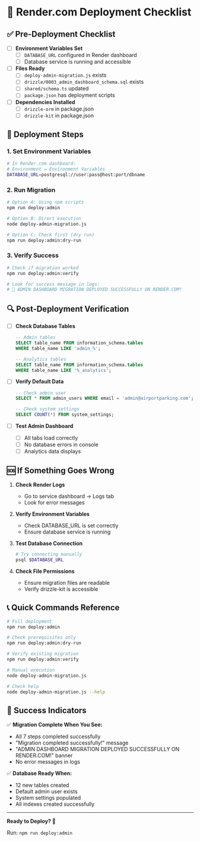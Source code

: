 # 🚀 Render.com Deployment Checklist

## ✅ Pre-Deployment Checklist

- [ ] **Environment Variables Set**
  - [ ] `DATABASE_URL` configured in Render dashboard
  - [ ] Database service is running and accessible

- [ ] **Files Ready**
  - [ ] `deploy-admin-migration.js` exists
  - [ ] `drizzle/0003_admin_dashboard_schema.sql` exists
  - [ ] `shared/schema.ts` updated
  - [ ] `package.json` has deployment scripts

- [ ] **Dependencies Installed**
  - [ ] `drizzle-orm` in package.json
  - [ ] `drizzle-kit` in package.json

## 🚀 Deployment Steps

### 1. **Set Environment Variables**
```bash
# In Render.com dashboard:
# Environment → Environment Variables
DATABASE_URL=postgresql://user:pass@host:port/dbname
```

### 2. **Run Migration**
```bash
# Option A: Using npm scripts
npm run deploy:admin

# Option B: Direct execution
node deploy-admin-migration.js

# Option C: Check first (dry run)
npm run deploy:admin:dry-run
```

### 3. **Verify Success**
```bash
# Check if migration worked
npm run deploy:admin:verify

# Look for success message in logs:
# 🎉 ADMIN DASHBOARD MIGRATION DEPLOYED SUCCESSFULLY ON RENDER.COM!
```

## 🔍 Post-Deployment Verification

- [ ] **Check Database Tables**
  ```sql
  -- Admin tables
  SELECT table_name FROM information_schema.tables 
  WHERE table_name LIKE 'admin_%';
  
  -- Analytics tables  
  SELECT table_name FROM information_schema.tables 
  WHERE table_name LIKE '%_analytics';
  ```

- [ ] **Verify Default Data**
  ```sql
  -- Check admin user
  SELECT * FROM admin_users WHERE email = 'admin@airportparking.com';
  
  -- Check system settings
  SELECT COUNT(*) FROM system_settings;
  ```

- [ ] **Test Admin Dashboard**
  - [ ] All tabs load correctly
  - [ ] No database errors in console
  - [ ] Analytics data displays

## 🆘 If Something Goes Wrong

1. **Check Render Logs**
   - Go to service dashboard → Logs tab
   - Look for error messages

2. **Verify Environment Variables**
   - Check DATABASE_URL is set correctly
   - Ensure database service is running

3. **Test Database Connection**
   ```bash
   # Try connecting manually
   psql $DATABASE_URL
   ```

4. **Check File Permissions**
   - Ensure migration files are readable
   - Verify drizzle-kit is accessible

## 📞 Quick Commands Reference

```bash
# Full deployment
npm run deploy:admin

# Check prerequisites only
npm run deploy:admin:dry-run

# Verify existing migration
npm run deploy:admin:verify

# Manual execution
node deploy-admin-migration.js

# Check help
node deploy-admin-migration.js --help
```

## 🎯 Success Indicators

✅ **Migration Complete When You See:**
- All 7 steps completed successfully
- "Migration completed successfully!" message
- "ADMIN DASHBOARD MIGRATION DEPLOYED SUCCESSFULLY ON RENDER.COM!" banner
- No error messages in logs

✅ **Database Ready When:**
- 12 new tables created
- Default admin user exists
- System settings populated
- All indexes created successfully

---

**Ready to Deploy? 🚀**

Run: `npm run deploy:admin`
